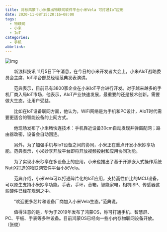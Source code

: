```yaml
---
title: 对标鸿蒙？小米推出物联网软件平台小米Vela 可打通IoT应用
date: 2020-11-08T15:20:16+08:00
tags:
  - 物联网
  - 小米
  - IoT
categories:
  - 手机
abbrlink:
---
```


![img](https://cdn.jsdelivr.net/gh/yakeing/Documentation@main/Hexo/images/ccc8-kcpxnwv5603503.png)

　　新浪科技讯 11月5日下午消息，在今日的小米开发者大会上，小米AIoT战略委员会主席、IoT平台部总经理范典发表演讲。

　　范典表示，目前已有3800家企业在小米IoT平台进行开发。对于越来越多的手机厂商入局IoT市场，他表示，AIoT产业快速发展，最重要的还是技术创新。需要做大生态，让用户受益。

　　比如在IoT设备联网方面，他认为，WiFi网络是为手机和PC设计，AIoT时代需要更适合的智能设备的上网方式。

　　他现场发布了小米畅快连技术：手机靠近设备30cm自动发现并弹窗配网；路由器改密，设备会自动回连。

　　另外，为了加强手机与IoT设备之间的协同，小米正在重点开发小米妙享功能。范典表示，小米妙享开放平台即将开放视频投射和应用协同功能。

　　为了实现小米秒享在多设备上的应用，小米也推出了基于开源嵌入式操作系统NuttX打造的物联网软件平台小米Vela。

　　范典介绍，小米Vela可以打通碎片化的IoT应用，支持高性价比的MCU设备，可以原生支持小米妙享功能。手表，手环，音箱，智能家电，相机ISP、传感器这些硬件已经在规划之中。

　　“欢迎更多芯片和设备厂商加入小米Vela生态。”范典说。

　　值得注意的是，华为于2019年发布了鸿蒙OS，称可打通手机、智慧屏、PC、平板、手表等多种设备。目前鸿蒙OS已经向一些小内存物联网设备开放。（张俊）